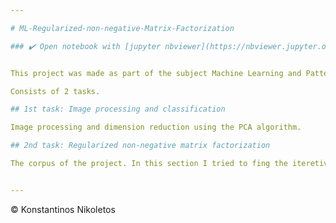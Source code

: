 ```yaml
---

# ML-Regularized-non-negative-Matrix-Factorization

### ✔️ Open notebook with [jupyter nbviewer](https://nbviewer.jupyter.org/github/Nikoletos-K/ML-Regularized-non-negative-Matrix-Factorization/blob/main/ML-Notebook.ipynb) ✔️


This project was made as part of the subject Machine Learning and Pattern Recognition by Dr. Giannis Panagakis. 

Consists of 2 tasks. 

## 1st task: Image processing and classification

Image processing and dimension reduction using the PCA algorithm.

## 2nd task: Regularized non-negative matrix factorization

The corpus of the project. In this section I tried to fing the iteretive formulas in order to make the Regularized non-negative matrix factorization. I made some tries, but still I am not very sure about the correctness of mine approximation. In ths notebook you will unfortunatelly find remarks in both Greek and English language (future work to make in all in greek).


---
```


© Konstantinos Nikoletos
